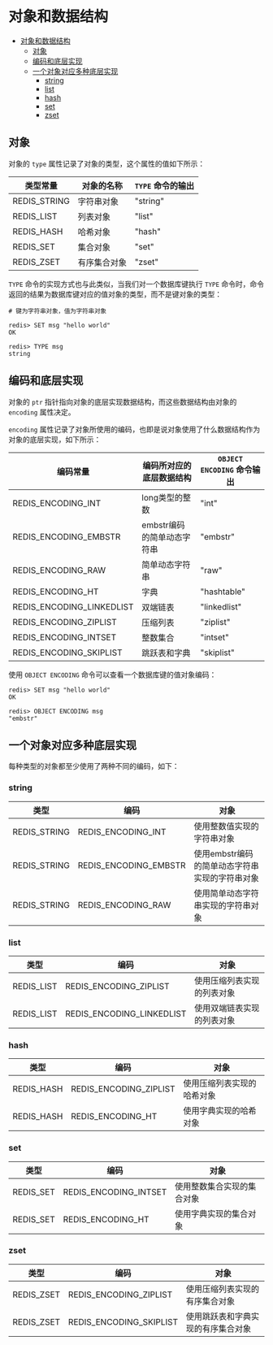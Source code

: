 # 对象和数据结构

<!-- TOC -->

- [对象和数据结构](#对象和数据结构)
    - [对象](#对象)
    - [编码和底层实现](#编码和底层实现)
    - [一个对象对应多种底层实现](#一个对象对应多种底层实现)
        - [string](#string)
        - [list](#list)
        - [hash](#hash)
        - [set](#set)
        - [zset](#zset)

<!-- /TOC -->

## 对象

对象的 `type` 属性记录了对象的类型，这个属性的值如下所示：

| 类型常量  | 对象的名称  | `TYPE` 命令的输出
|---|---|---|
| REDIS_STRING  | 字符串对象  | "string"
| REDIS_LIST  | 列表对象  | "list"
| REDIS_HASH  | 哈希对象  | "hash"
| REDIS_SET  | 集合对象  | "set"
| REDIS_ZSET  | 有序集合对象  | "zset"

`TYPE` 命令的实现方式也与此类似，当我们对一个数据库键执行 `TYPE` 命令时，命令返回的结果为数据库键对应的值对象的类型，而不是键对象的类型：

```
# 键为字符串对象，值为字符串对象

redis> SET msg "hello world"
OK

redis> TYPE msg
string
```

## 编码和底层实现

对象的 `ptr` 指针指向对象的底层实现数据结构，而这些数据结构由对象的 `encoding` 属性决定。

`encoding` 属性记录了对象所使用的编码，也即是说对象使用了什么数据结构作为对象的底层实现，如下所示：

| 编码常量  | 编码所对应的底层数据结构  | `OBJECT ENCODING` 命令输出 
|---|---|---|
| REDIS_ENCODING_INT  | long类型的整数  | "int"
| REDIS_ENCODING_EMBSTR  | embstr编码的简单动态字符串  | "embstr"
| REDIS_ENCODING_RAW  | 简单动态字符串  | "raw"
| REDIS_ENCODING_HT  | 字典  | "hashtable"
| REDIS_ENCODING_LINKEDLIST  | 双端链表  | "linkedlist"
| REDIS_ENCODING_ZIPLIST  | 压缩列表  | "ziplist"
| REDIS_ENCODING_INTSET  | 整数集合  | "intset"
| REDIS_ENCODING_SKIPLIST  | 跳跃表和字典  | "skiplist"

使用 `OBJECT ENCODING` 命令可以查看一个数据库键的值对象编码：

```
redis> SET msg "hello world"
OK

redis> OBJECT ENCODING msg
"embstr"
```

## 一个对象对应多种底层实现

每种类型的对象都至少使用了两种不同的编码，如下：

### string

| 类型  | 编码  | 对象 |
|---|---|---|
| REDIS_STRING  |  REDIS_ENCODING_INT | 使用整数值实现的字符串对象  |
| REDIS_STRING  |  REDIS_ENCODING_EMBSTR | 使用embstr编码的简单动态字符串实现的字符串对象  |
| REDIS_STRING  |  REDIS_ENCODING_RAW | 使用简单动态字符串实现的字符串对象  |

### list

| 类型  | 编码  | 对象 |
|---|---|---|
| REDIS_LIST  | REDIS_ENCODING_ZIPLIST  | 使用压缩列表实现的列表对象  |
| REDIS_LIST  | REDIS_ENCODING_LINKEDLIST  | 使用双端链表实现的列表对象  |

### hash

| 类型  | 编码  | 对象 |
|---|---|---|
| REDIS_HASH  | REDIS_ENCODING_ZIPLIST  | 使用压缩列表实现的哈希对象  |
| REDIS_HASH  | REDIS_ENCODING_HT  | 使用字典实现的哈希对象  |

### set

| 类型  | 编码  | 对象 |
|---|---|---|
| REDIS_SET  | REDIS_ENCODING_INTSET  | 使用整数集合实现的集合对象  |
| REDIS_SET  | REDIS_ENCODING_HT  | 使用字典实现的集合对象  |

### zset

| 类型  | 编码  | 对象 |
|---|---|---|
| REDIS_ZSET  | REDIS_ENCODING_ZIPLIST  | 使用压缩列表实现的有序集合对象  |
| REDIS_ZSET  | REDIS_ENCODING_SKIPLIST  | 使用跳跃表和字典实现的有序集合对象  |
